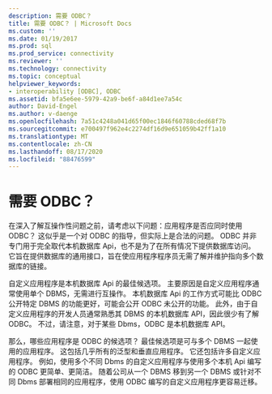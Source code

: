 ```yaml
---
description: 需要 ODBC？
title: 需要 ODBC？ | Microsoft Docs
ms.custom: ''
ms.date: 01/19/2017
ms.prod: sql
ms.prod_service: connectivity
ms.reviewer: ''
ms.technology: connectivity
ms.topic: conceptual
helpviewer_keywords:
- interoperability [ODBC], ODBC
ms.assetid: bfa5e6ee-5979-42a9-be6f-a84d1ee7a54c
author: David-Engel
ms.author: v-daenge
ms.openlocfilehash: 7a51c4248a041d65f00ec1846f60788cded68f7b
ms.sourcegitcommit: e700497f962e4c2274df16d9e651059b42ff1a10
ms.translationtype: MT
ms.contentlocale: zh-CN
ms.lasthandoff: 08/17/2020
ms.locfileid: "88476599"
---
```

# <a name="is-odbc-the-answer"></a>需要 ODBC？
在深入了解互操作性问题之前，请考虑以下问题：应用程序是否应同时使用 ODBC？ 这似乎是一个对 ODBC 的指导，但实际上是合法的问题。 ODBC 并非专门用于完全取代本机数据库 Api，也不是为了在所有情况下提供数据库访问。 它旨在提供数据库的通用接口，旨在使应用程序程序员无需了解并维护指向多个数据库的链接。  
  
 自定义应用程序是本机数据库 Api 的最佳候选项。 主要原因是自定义应用程序通常使用单个 DBMS，无需进行互操作。 本机数据库 Api 的工作方式可能比 ODBC 公开特定 DBMS 的功能更好，可能会公开 ODBC 未公开的功能。 此外，由于自定义应用程序的开发人员通常熟悉其 DBMS 的本机数据库 API，因此很少有了解 ODBC。 不过，请注意，对于某些 Dbms，ODBC 是本机数据库 API。  
  
 那么，哪些应用程序是 ODBC 的候选项？ 最佳候选项是可与多个 DBMS 一起使用的应用程序。 这包括几乎所有的泛型和垂直应用程序。 它还包括许多自定义应用程序。 例如，使用多个不同 Dbms 的自定义应用程序与使用多个本机 Api 编写的 ODBC 更简单、更简洁。 随着公司从一个 DBMS 移到另一个 DBMS 或针对不同 Dbms 部署相同的应用程序，使用 ODBC 编写的自定义应用程序更容易迁移。
